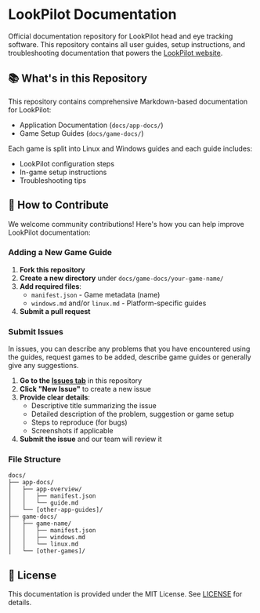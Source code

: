 # LookPilot Documentation

Official documentation repository for LookPilot head and eye tracking software. This repository contains all user guides, setup instructions, and troubleshooting documentation that powers the [LookPilot website](https://lookpilot.app).

## 📚 What's in this Repository

This repository contains comprehensive Markdown-based documentation for LookPilot:

- Application Documentation (`docs/app-docs/`)
- Game Setup Guides (`docs/game-docs/`)

Each game is split into Linux and Windows guides and each guide includes:
- LookPilot configuration steps
- In-game setup instructions
- Troubleshooting tips

## 🤝 How to Contribute

We welcome community contributions! Here's how you can help improve LookPilot documentation:

### Adding a New Game Guide

1. **Fork this repository**
2. **Create a new directory** under `docs/game-docs/your-game-name/`
3. **Add required files**:
   - `manifest.json` - Game metadata (name)
   - `windows.md` and/or `linux.md` - Platform-specific guides
4. **Submit a pull request**

### Submit Issues

In issues, you can describe any problems that you have encountered using the guides, request games to be added, describe game guides or generally give any suggestions.

1. **Go to the [Issues tab](https://github.com/Reblexis/lookpilot-docs/issues)** in this repository
2. **Click "New Issue"** to create a new issue
3. **Provide clear details**:
   - Descriptive title summarizing the issue
   - Detailed description of the problem, suggestion or game setup
   - Steps to reproduce (for bugs)
   - Screenshots if applicable
4. **Submit the issue** and our team will review it

### File Structure

```
docs/
├── app-docs/
│   ├── app-overview/
│   │   ├── manifest.json
│   │   └── guide.md
│   └── [other-app-guides]/
├── game-docs/
│   ├── game-name/
│   │   ├── manifest.json
│   │   ├── windows.md
│   │   └── linux.md
│   └── [other-games]/
```
## 📝 License

This documentation is provided under the MIT License. See [LICENSE](LICENSE) for details.

